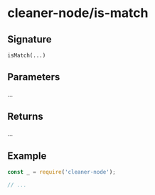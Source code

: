 # cleaner-node/is-match

## Signature

`isMatch(...)`

## Parameters

...

## Returns

...

## Example

```javascript
const _ = require('cleaner-node');

// ...
```
